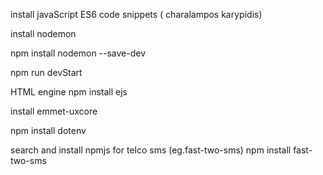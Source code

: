 install javaScript ES6 code snippets ( charalampos karypidis)

install nodemon

npm install nodemon --save-dev

npm run devStart


HTML engine 
npm install ejs


install emmet-uxcore


npm install dotenv

search and install npmjs for telco sms (eg.fast-two-sms)
npm install fast-two-sms